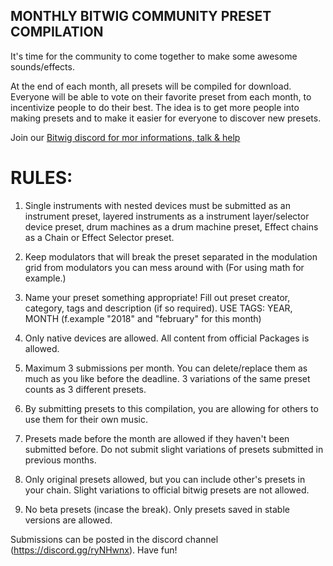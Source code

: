 ## MONTHLY BITWIG COMMUNITY PRESET COMPILATION

It's time for the community to come together to make some awesome sounds/effects.

At the end of each month, all presets will be compiled for download. Everyone will be able to vote on their favorite preset from each month, to incentivize people to do their best. The idea is to get more people into making presets and to make it easier for everyone to discover new presets.

Join our [Bitwig discord for mor informations, talk & help](https://discord.gg/0g2ZPafIN3eWParf)

# RULES:

1. Single instruments with nested devices must be submitted as an instrument preset, layered instruments as a instrument layer/selector device preset, drum machines as a drum machine preset, Effect chains as a Chain or Effect Selector preset. 

2. Keep modulators that will break the preset separated in the modulation grid from modulators you can mess around with (For using math for example.) 

3. Name your preset something appropriate! Fill out preset creator, category, tags and description (if so required). USE TAGS: YEAR, MONTH (f.example "2018" and "february" for this month)

4. Only native devices are allowed. All content from official Packages is allowed. 

5. Maximum 3 submissions per month. You can delete/replace them as much as you like before the deadline. 3 variations of the same preset counts as 3 different presets. 

6. By submitting presets to this compilation, you are allowing for others to use them for their own music. 

7. Presets made before the month are allowed if they haven't been submitted before. Do not submit slight variations of presets submitted in previous months. 

8. Only original presets allowed, but you can include other's presets in your chain. Slight variations to official bitwig presets are not allowed.

9. No beta presets (incase the break). Only presets saved in stable versions are allowed.

Submissions can be posted in the discord channel (https://discord.gg/ryNHwnx). Have fun!
